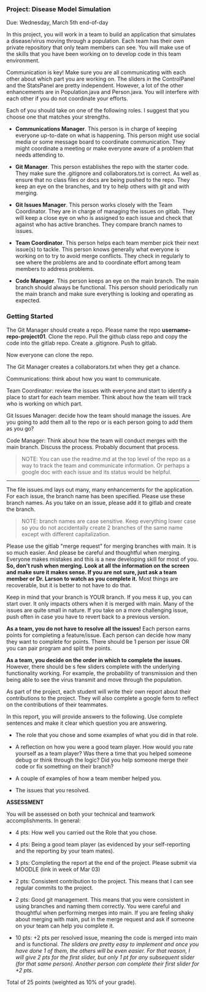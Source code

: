 ### Project: Disease Model Simulation

Due: Wednesday, March 5th end-of-day

In this project, you will work in a team to build an application that simulates a disease/virus moving through a population. Each team has their own private repository that only team members can see. You will make use of the skills that you have been working on to develop code in this team environment.

Communication is key! Make sure you are all communicating with each other about which part you are working on. The sliders in the ControlPanel and the StatsPanel are pretty independent. However, a lot of the other enhancements are in Population.java and Person.java. You will interfere with each other if you do not coordinate your efforts.

Each of you should take on one of the following roles. I suggest that you choose one that matches your strengths.

- **Communications Manager**. This person is in charge of keeping everyone up-to-date on what is happening. This person might use social media or some message board to coordinate communication. They might coordinate a meeting or make everyone aware of a problem that needs attending to. 

- **Git Manager**. This person establishes the repo with the starter code. They make sure the .gitignore and collaborators.txt is correct. As well as ensure that no class files or docs are being pushed to the repo. They keep an eye on the branches, and try to help others with git and with merging.

- **Git Issues Manager**. This person works closely with the Team Coordinator. They are in charge of managing the issues on gitlab. They will keep a close eye on who is assigned to each issue and check that against who has active branches. They compare branch names to issues.

- **Team Coordinator**. This person helps each team member pick their next issue(s) to tackle. This person knows generally what everyone is working on to try to avoid merge conflicts. They check in regularly to see where the problems are and to coordinate effort among team members to address problems.

- **Code Manager**. This person keeps an eye on the main branch. The main branch should always be functional. This person should periodically run the main branch and make sure everything is looking and operating as expected.

### Getting Started

The Git Manager should create a repo. Please name the repo **username-repo-project01**. Clone the repo. Pull the github class repo and copy the code into the gitlab repo. Create a .gitignore. Push to gitlab.

Now everyone can clone the repo.

The Git Manager creates a collaborators.txt when they get a chance.

Communications: think about how you want to communicate.

Team Coordinator: review the issues with everyone and start to identify a place to start for each team member. Think about how the team will track who is working on which part. 

Git Issues Manager: decide how the team should manage the issues. Are you going to add them all to the repo or is each person going to add them as you go?

Code Manager: Think about how the team will conduct merges with the main branch. Discuss the process. Probably document that process.

> NOTE: You can use the readme.md at the top level of the repo as a way to track the team and communicate information. Or perhaps a google doc with each issue and its status would be helpful.


<hr>

The file issues.md lays out many, many enhancements for the application. For each issue, the branch name has been specified. Please use these branch names. As you take on an issue, please add it to gitlab and create the branch.

> NOTE: branch names are case sensitive. Keep everything lower case so you do not accidentally create 2 branches of the same name except with different capitalization.

Please use the gitlab "merge request" for merging branches with main. It is so much easier. And please be careful and thoughtful when merging. Everyone makes mistakes and this is a new developing skill for most of you. **So, don't rush when merging. Look at all the information on the screen and make sure it makes sense. If you are not sure, just ask a team member or Dr. Larson to watch as you complete it.** Most things are recoverable, but it is better to not have to do that. 

Keep in mind that your branch is YOUR branch. If you mess it up, you can start over. It only impacts others when it is merged with main. Many of the issues are quite small in nature. If you take on a more challenging issue, push often in case you have to revert back to a previous version.

**As a team, you do not have to resolve all the issues!** Each person earns points for completing a feature/issue. Each person can decide how many they want to complete for points. There should be 1 person per issue OR you can pair program and split the points.

**As a team, you decide on the order in which to complete the issues.** However, there should be s few sliders complete with the underlying functionality working. For example, the probability of transmission and then being able to see the virus transmit and move through the population.

As part of the project, each student will write their own report about their contributions to the project. They will also complete a google form to reflect on the contributions of their teammates.

In this report, you will provide answers to the following. Use complete sentences and make it clear which question you are answering.

- The role that you chose and some examples of what you did in that role.

- A reflection on how you were a good team player. How would you rate yourself as a team player? Was there a time that you helped someone debug or think through the logic? Did you help someone merge their code or fix something on their branch? 

- A couple of examples of how a team member helped you.

- The issues that you resolved.


**ASSESSMENT**

You will be assessed on both your technical and teamwork accomplishments. In general:

- 4 pts: How well you carried out the Role that you chose.

- 4 pts: Being a good team player (as evidenced by your self-reporting and the reporting by your team mates).

- 3 pts: Completing the report at the end of the project. Please submit via MOODLE (link in week of Mar 03)

- 2 pts: Consistent contribution to the project. This means that I can see regular commits to the project.

- 2 pts: Good git management. This means that you were consistent in using branches and naming them correctly. You were careful and thoughtful when performing merges into main. If you are feeling shaky about merging with main, put in the merge request and ask if someone on your team can help you complete it.

- 10 pts: +2 pts per resolved issue, meaning the code is merged into main and is functional. _The sliders are pretty easy to implement and once you have done 1 of them, the others will be even easier. For that reason, I will give 2 pts for the first slider, but only 1 pt for any subsequent slider (for that same person). Another person can complete their first slider for +2 pts._

Total of 25 points (weighted as 10% of your grade).






















